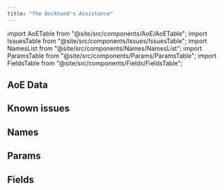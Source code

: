 ```yaml
---
title: "The Dockhand's Assistance"
---
```


import AoETable from "@site/src/components/AoE/AoETable";
import IssuesTable from "@site/src/components/Issues/IssuesTable";
import NamesList from "@site/src/components/Names/NamesList";
import ParamsTable from "@site/src/components/Params/ParamsTable";
import FieldsTable from "@site/src/components/Fields/FieldsTable";

## AoE Data

<AoETable item_key="thedockhandsassistance" data_src="weapon" />

## Known issues

<IssuesTable item_key="thedockhandsassistance" data_src="weapon" />

## Names

<NamesList item_key="thedockhandsassistance" data_src="weapon" />

## Params

<ParamsTable item_key="thedockhandsassistance" data_src="weapon" />

## Fields

<FieldsTable item_key="thedockhandsassistance" data_src="weapon" />
